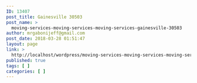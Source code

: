 ```yaml
---
ID: 13407
post_title: Gainesville 30503
post_name: >
  moving-services-moving-services-moving-services-gainesville-30503
author: mrgabonijeff@gmail.com
post_date: 2018-03-28 01:51:47
layout: page
link: >
  http://localhost/wordpress/moving-services-moving-services-moving-services-gainesville-30503/
published: true
tags: [ ]
categories: [ ]
---
```

